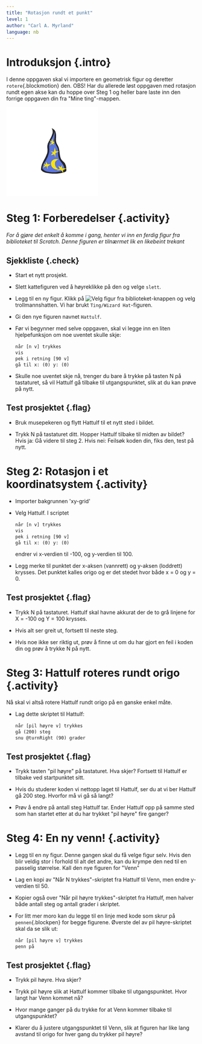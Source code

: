 ```yaml
---
title: "Rotasjon rundt et punkt"
level: 1
author: "Carl A. Myrland"
language: nb
---
```


# Introduksjon {.intro}

I denne oppgaven skal vi importere en geometrisk figur og deretter
`rotere`{.blockmotion} den. OBS! Har du allerede løst oppgaven med rotasjon
rundt egen akse kan du hoppe over Steg 1 og heller bare laste inn den forrige
oppgaven din fra "Mine ting"-mappen.

![Bilde av en trollmann hatt](../rotasjon/Geometri.png)

# Steg 1: Forberedelser {.activity}

_For å gjøre det enkelt å komme i gang, henter vi inn en ferdig figur fra
biblioteket til Scratch. Denne figuren er tilnærmet lik en likebeint trekant_

## Sjekkliste {.check}

- Start et nytt prosjekt.

- Slett kattefiguren ved å høyreklikke på den og velge `slett`.

- Legg til en ny figur. Klikk på ![Velg figur fra
    biblioteket](../bilder/hent-fra-bibliotek.png)-knappen og velg
  trollmannshatten. Vi har brukt `Ting/Wizard Hat`-figuren.

- Gi den nye figuren navnet `Hattulf`.

- Før vi begynner med selve oppgaven, skal vi legge inn en liten
  hjelpefunksjon om noe uventet skulle skje:

  ```blocks
  når [n v] trykkes
  vis
  pek i retning [90 v]
  gå til x: (0) y: (0)
  ```

- Skulle noe uventet skje nå, trenger du bare å trykke på tasten N på
  tastaturet, så vil Hattulf gå tilbake til utgangspunktet, slik at du kan
  prøve på nytt.

## Test prosjektet {.flag}

- Bruk musepekeren og flytt Hattulf til et nytt sted i bildet.

- Trykk N på tastaturet ditt. Hopper Hattulf tilbake til midten av bildet?
  Hvis ja: Gå videre til steg 2. Hvis nei: Feilsøk koden din, fiks den, test
  på nytt.

# Steg 2: Rotasjon i et koordinatsystem {.activity}

- Importer bakgrunnen 'xy-grid'

- Velg Hattulf. I scriptet

  ```blocks
  når [n v] trykkes
  vis
  pek i retning [90 v]
  gå til x: (0) y: (0)
  ```

  endrer vi x-verdien til -100, og y-verdien til 100.

- Legg merke til punktet der x-aksen (vannrett) og y-aksen (loddrett)
  krysses. Det punktet kalles origo og er det stedet hvor både x = 0 og y = 0.

## Test prosjektet {.flag}

- Trykk N på tastaturet. Hattulf skal havne akkurat der de to grå linjene
  for X = -100 og Y = 100 krysses.

- Hvis alt ser greit ut, fortsett til neste steg.

- Hvis noe ikke ser riktig ut, prøv å finne ut om du har gjort en feil i
  koden din og prøv å trykke N på nytt.

# Steg 3: Hattulf roteres rundt origo {.activity}

Nå skal vi altså rotere Hattulf rundt origo på en ganske enkel måte.

- Lag dette skriptet til Hattulf:

  ```blocks
  når [pil høyre v] trykkes
  gå (200) steg
  snu @turnRight (90) grader
  ```

## Test prosjektet {.flag}

- Trykk tasten "pil høyre" på tastaturet. Hva skjer? Fortsett til Hattulf er
  tilbake ved startpunktet sitt.

- Hvis du studerer koden vi nettopp laget til Hattulf, ser du at vi ber
  Hattulf gå 200 steg. Hvorfor må vi gå så langt?

- Prøv å endre på antall steg Hattulf tar. Ender Hattulf opp på samme sted
  som han startet etter at du har trykket "pil høyre" fire ganger?

# Steg 4: En ny venn! {.activity}

- Legg til en ny figur. Denne gangen skal du få velge figur selv. Hvis den
  blir veldig stor i forhold til alt det andre, kan du krympe den ned til en
  passelig størrelse. Kall den nye figuren for "Venn"

- Lag en kopi av "Når N trykkes"-skriptet fra Hattulf til Venn, men endre
  y-verdien til 50.

- Kopier også over "Når pil høyre trykkes"-skriptet fra Hattulf, men halver
  både antall steg og antall grader i skriptet.

- For litt mer moro kan du legge til en linje med kode som skrur på
  `pennen`{.blockpen} for begge figurene. Øverste del av pil høyre-skriptet
  skal da se slik ut:

  ```blocks
  når [pil høyre v] trykkes
  penn på
  ```

## Test prosjektet {.flag}

- Trykk pil høyre. Hva skjer?

- Trykk pil høyre slik at Hattulf kommer tilbake til utgangspunktet. Hvor
  langt har Venn kommet nå?

- Hvor mange ganger på du trykke for at Venn kommer tilbake til
  utgangspunktet?

- Klarer du å justere utgangspunktet til Venn, slik at figuren har like lang
  avstand til origo for hver gang du trykker pil høyre?

